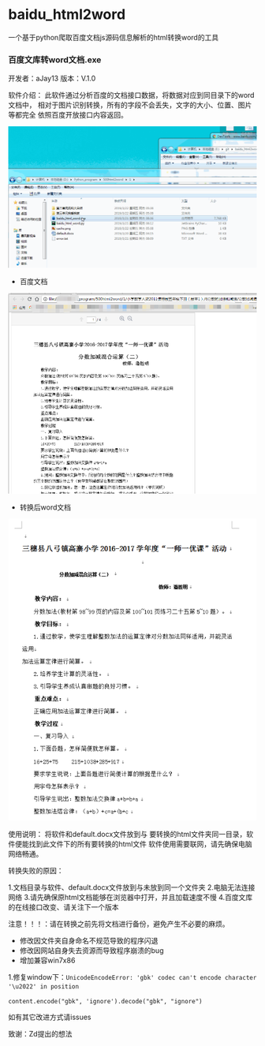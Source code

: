 # baidu_html2word
一个基于python爬取百度文档js源码信息解析的html转换word的工具




### 百度文库转word文档.exe 
开发者：aJay13
版本：V.1.0

软件介绍：
此软件通过分析百度的文档接口数据，将数据对应到同目录下的word文档中，
相对于图片识别转换，所有的字段不会丢失，文字的大小、位置、图片等都完全
依照百度开放接口内容返回。

![](https://raw.githubusercontent.com/Hatcat123/GraphicBed/master/Img/20190322174000.gif)


* 百度文档

![](https://raw.githubusercontent.com/Hatcat123/GraphicBed/master/Img/20190321212855.png)

* 转换后word文档

![](https://raw.githubusercontent.com/Hatcat123/GraphicBed/master/Img/20190321212606.png)


使用说明：
将软件和default.docx文件放到与
要转换的html文件夹同一目录，软件便能找到此文件下的所有要转换的html文件
软件使用需要联网，请先确保电脑网络畅通。

转换失败的原因：

1.文档目录与软件、default.docx文件放到与未放到同一个文件夹
2.电脑无法连接网络
3.请先确保原html文档能够在浏览器中打开，并且加载速度不慢
4.百度文库的在线接口改变、请关注下一个版本

注意！！！：请在转换之前先将文档进行备份，避免产生不必要的麻烦。


- 修改因文件夹自身命名不规范导致的程序闪退
- 修改因网站自身失去资源而导致程序崩溃的bug
- 增加兼容win7x86




1.修复window下：`UnicodeEncodeError: 'gbk' codec can't encode character '\u2022' in position` 

```
content.encode("gbk", 'ignore').decode("gbk", "ignore")
```


如有其它改进方式请issues


致谢：Zd提出的想法
